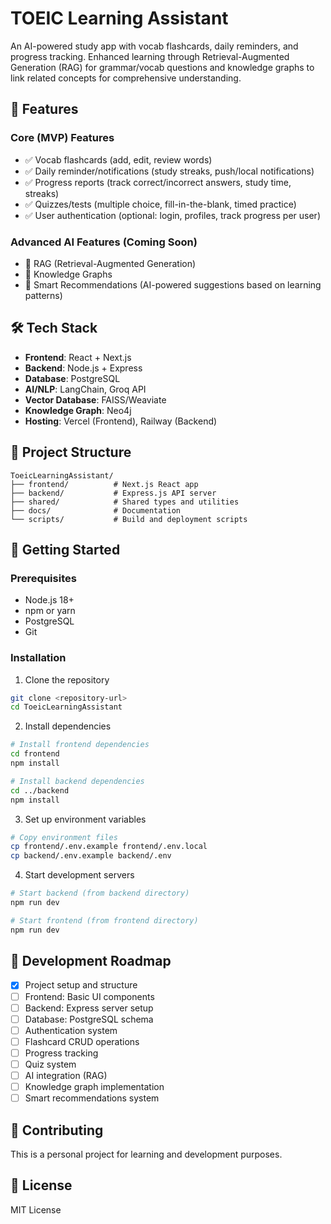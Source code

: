 # TOEIC Learning Assistant

An AI-powered study app with vocab flashcards, daily reminders, and progress tracking. Enhanced learning through Retrieval-Augmented Generation (RAG) for grammar/vocab questions and knowledge graphs to link related concepts for comprehensive understanding.

## 🚀 Features

### Core (MVP) Features
- ✅ Vocab flashcards (add, edit, review words)
- ✅ Daily reminder/notifications (study streaks, push/local notifications)
- ✅ Progress reports (track correct/incorrect answers, study time, streaks)
- ✅ Quizzes/tests (multiple choice, fill-in-the-blank, timed practice)
- ✅ User authentication (optional: login, profiles, track progress per user)

### Advanced AI Features (Coming Soon)
- 🔄 RAG (Retrieval-Augmented Generation)
- 🔄 Knowledge Graphs
- 🔄 Smart Recommendations (AI-powered suggestions based on learning patterns)

## 🛠️ Tech Stack

- **Frontend**: React + Next.js
- **Backend**: Node.js + Express
- **Database**: PostgreSQL
- **AI/NLP**: LangChain, Groq API
- **Vector Database**: FAISS/Weaviate
- **Knowledge Graph**: Neo4j
- **Hosting**: Vercel (Frontend), Railway (Backend)

## 📁 Project Structure

```
ToeicLearningAssistant/
├── frontend/          # Next.js React app
├── backend/           # Express.js API server
├── shared/            # Shared types and utilities
├── docs/              # Documentation
└── scripts/           # Build and deployment scripts
```

## 🚀 Getting Started

### Prerequisites
- Node.js 18+
- npm or yarn
- PostgreSQL
- Git

### Installation

1. Clone the repository
```bash
git clone <repository-url>
cd ToeicLearningAssistant
```

2. Install dependencies
```bash
# Install frontend dependencies
cd frontend
npm install

# Install backend dependencies
cd ../backend
npm install
```

3. Set up environment variables
```bash
# Copy environment files
cp frontend/.env.example frontend/.env.local
cp backend/.env.example backend/.env
```

4. Start development servers
```bash
# Start backend (from backend directory)
npm run dev

# Start frontend (from frontend directory)
npm run dev
```

## 📝 Development Roadmap

- [x] Project setup and structure
- [ ] Frontend: Basic UI components
- [ ] Backend: Express server setup
- [ ] Database: PostgreSQL schema
- [ ] Authentication system
- [ ] Flashcard CRUD operations
- [ ] Progress tracking
- [ ] Quiz system
- [ ] AI integration (RAG)
- [ ] Knowledge graph implementation
- [ ] Smart recommendations system

## 🤝 Contributing

This is a personal project for learning and development purposes.

## 📄 License

MIT License
